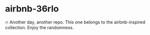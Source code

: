 ﻿# airbnb-36rlo

🔥 Another day, another repo.
This one belongs to the airbnb-inspired collection.
Enjoy the randomness.
